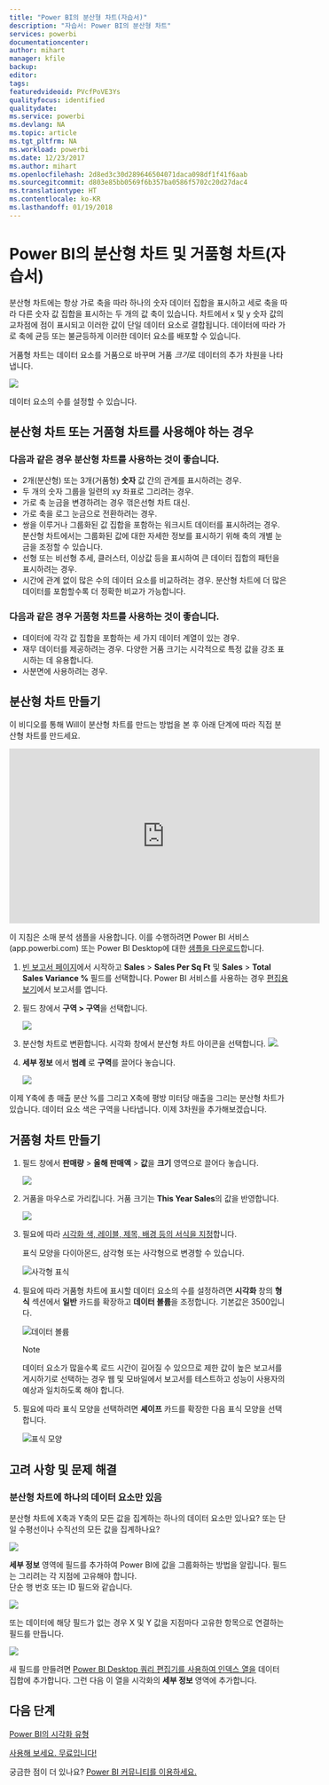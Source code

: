 ```yaml
---
title: "Power BI의 분산형 차트(자습서)"
description: "자습서: Power BI의 분산형 차트"
services: powerbi
documentationcenter: 
author: mihart
manager: kfile
backup: 
editor: 
tags: 
featuredvideoid: PVcfPoVE3Ys
qualityfocus: identified
qualitydate: 
ms.service: powerbi
ms.devlang: NA
ms.topic: article
ms.tgt_pltfrm: NA
ms.workload: powerbi
ms.date: 12/23/2017
ms.author: mihart
ms.openlocfilehash: 2d8ed3c30d289646504071daca098df1f41f6aab
ms.sourcegitcommit: d803e85bb0569f6b357ba0586f5702c20d27dac4
ms.translationtype: HT
ms.contentlocale: ko-KR
ms.lasthandoff: 01/19/2018
---
```

# <a name="scatter-charts-and-bubble-charts-in-power-bi-tutorial"></a>Power BI의 분산형 차트 및 거품형 차트(자습서)
분산형 차트에는 항상 가로 축을 따라 하나의 숫자 데이터 집합을 표시하고 세로 축을 따라 다른 숫자 값 집합을 표시하는 두 개의 값 축이 있습니다. 차트에서 x 및 y 숫자 값의 교차점에 점이 표시되고 이러한 값이 단일 데이터 요소로 결합됩니다. 데이터에 따라 가로 축에 균등 또는 불균등하게 이러한 데이터 요소를 배포할 수 있습니다.

거품형 차트는 데이터 요소를 거품으로 바꾸며 거품 *크기*로 데이터의 추가 차원을 나타냅니다.

![](media/power-bi-visualization-scatter/power-bi-bubble-chart.png)

데이터 요소의 수를 설정할 수 있습니다.  

## <a name="when-to-use-a-scatter-chart-or-bubble-chart"></a>분산형 차트 또는 거품형 차트를 사용해야 하는 경우
### <a name="scatter-charts-are-a-great-choice"></a>다음과 같은 경우 분산형 차트를 사용하는 것이 좋습니다.
* 2개(분산형) 또는 3개(거품형) **숫자** 값 간의 관계를 표시하려는 경우.
* 두 개의 숫자 그룹을 일련의 xy 좌표로 그리려는 경우.
* 가로 축 눈금을 변경하려는 경우 꺾은선형 차트 대신.    
* 가로 축을 로그 눈금으로 전환하려는 경우.
* 쌍을 이루거나 그룹화된 값 집합을 포함하는 워크시트 데이터를 표시하려는 경우. 분산형 차트에서는 그룹화된 값에 대한 자세한 정보를 표시하기 위해 축의 개별 눈금을 조정할 수 있습니다.
* 선형 또는 비선형 추세, 클러스터, 이상값 등을 표시하여 큰 데이터 집합의 패턴을 표시하려는 경우.
* 시간에 관계 없이 많은 수의 데이터 요소를 비교하려는 경우.  분산형 차트에 더 많은 데이터를 포함할수록 더 정확한 비교가 가능합니다.

### <a name="bubble-charts-are-a-great-choice"></a>다음과 같은 경우 거품형 차트를 사용하는 것이 좋습니다.
* 데이터에 각각 값 집합을 포함하는 세 가지 데이터 계열이 있는 경우.
* 재무 데이터를 제공하려는 경우.  다양한 거품 크기는 시각적으로 특정 값을 강조 표시하는 데 유용합니다.
* 사분면에 사용하려는 경우.

## <a name="create-a-scatter-chart"></a>분산형 차트 만들기
이 비디오를 통해 Will이 분산형 차트를 만드는 방법을 본 후 아래 단계에 따라 직접 분산형 차트를 만드세요.

<iframe width="560" height="315" src="https://www.youtube.com/embed/PVcfPoVE3Ys?list=PL1N57mwBHtN0JFoKSR0n-tBkUJHeMP2cP" frameborder="0" allowfullscreen></iframe>


이 지침은 소매 분석 샘플을 사용합니다. 이를 수행하려면 Power BI 서비스(app.powerbi.com) 또는 Power BI Desktop에 대한 [샘플을 다운로드](sample-datasets.md)합니다.   

1. [빈 보고서 페이지](power-bi-report-add-page.md)에서 시작하고 **Sales** \> **Sales Per Sq Ft** 및 **Sales** > **Total Sales Variance %** 필드를 선택합니다. Power BI 서비스를 사용하는 경우 [편집용 보기](service-interact-with-a-report-in-editing-view.md)에서 보고서를 엽니다.
 
2. 필드 창에서 **구역 > 구역**을 선택합니다.
   
    ![](media/power-bi-visualization-scatter/power-bi-bar-chart.png)
4. 분산형 차트로 변환합니다. 시각화 창에서 분산형 차트 아이콘을 선택합니다.
   ![](media/power-bi-visualization-scatter/pbi_scatter_chart_icon.png).
5. **세부 정보** 에서 **범례** 로 **구역**를 끌어다 놓습니다.
   
    ![](media/power-bi-visualization-scatter/power-bi-scatter.png)

이제 Y축에 총 매출 분산 %를 그리고 X축에 평방 미터당 매출을 그리는 분산형 차트가 있습니다.  데이터 요소 색은 구역을 나타냅니다.  이제 3차원을 추가해보겠습니다.

## <a name="create-a-bubble-chart"></a>거품형 차트 만들기
1. 필드 창에서 **판매량** > **올해 판매액** > **값**을 **크기** 영역으로 끌어다 놓습니다. 
   
   ![](media/power-bi-visualization-scatter/power-bi-bubble.png)
2. 거품을 마우스로 가리킵니다.  거품 크기는 **This Year Sales**의 값을 반영합니다.
   
    ![](media/power-bi-visualization-scatter/pbi_scatter_chart_hover.png)
3. 필요에 따라 [시각화 색, 레이블, 제목, 배경 등의 서식을 지정](service-getting-started-with-color-formatting-and-axis-properties.md)합니다.

   표식 모양을 다이아몬드, 삼각형 또는 사각형으로 변경할 수 있습니다.

   ![사각형 표식](media/power-bi-visualization-scatter/pbi_scatter_chart_hover_square.png)

4. 필요에 따라 거품형 차트에 표시할 데이터 요소의 수를 설정하려면 **시각화** 창의 **형식** 섹션에서 **일반** 카드를 확장하고 **데이터 볼륨**을 조정합니다. 기본값은 3500입니다. 
 
    ![데이터 볼륨](media/power-bi-visualization-scatter/pbi_scatter_data_volume.png) 

   > [!NOTE]
   > 데이터 요소가 많을수록 로드 시간이 길어질 수 있으므로 제한 값이 높은 보고서를 게시하기로 선택하는 경우 웹 및 모바일에서 보고서를 테스트하고 성능이 사용자의 예상과 일치하도록 해야 합니다.

5.   필요에 따라 표식 모양을 선택하려면 **셰이프** 카드를 확장한 다음 표식 모양을 선택합니다.

      ![표식 모양](media/power-bi-visualization-scatter/pbi_scatter_marker.png)

## <a name="considerations-and-troubleshooting"></a>고려 사항 및 문제 해결
### <a name="your-scatter-chart-has-only-one-data-point"></a>**분산형 차트에 하나의 데이터 요소만 있음**
분산형 차트에 X축과 Y축의 모든 값을 집계하는 하나의 데이터 요소만 있나요?  또는 단일 수평선이나 수직선의 모든 값을 집계하나요?

![](media/power-bi-visualization-scatter/pbi_scatter_tshoot1.png)

**세부 정보** 영역에 필드를 추가하여 Power BI에 값을 그룹화하는 방법을 알립니다. 필드는 그리려는 각 지점에 고유해야 합니다.  
단순 행 번호 또는 ID 필드와 같습니다.

![](media/power-bi-visualization-scatter/pbi_scatter_tshoot.png)

또는 데이터에 해당 필드가 없는 경우 X 및 Y 값을 지점마다 고유한 항목으로 연결하는 필드를 만듭니다.

![](media/power-bi-visualization-scatter/pbi_scatter_tshoot2.png)

새 필드를 만들려면 [Power BI Desktop 쿼리 편집기를 사용하여 인덱스 열을](desktop-add-custom-column.md) 데이터 집합에 추가합니다.  그런 다음 이 열을 시각화의 **세부 정보** 영역에 추가합니다.

## <a name="next-steps"></a>다음 단계
 [Power BI의 시각화 유형](power-bi-visualization-types-for-reports-and-q-and-a.md)

[사용해 보세요. 무료입니다!](https://powerbi.com/)  

궁금한 점이 더 있나요? [Power BI 커뮤니티를 이용하세요.](http://community.powerbi.com/)

